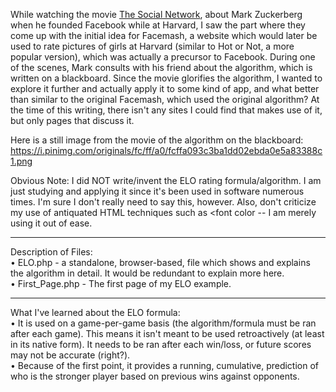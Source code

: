 While watching the movie <a href="https://www.imdb.com/title/tt1285016/">The Social Network</a>, about Mark Zuckerberg when he founded Facebook while at Harvard, I saw the part where they come up with the initial idea for Facemash, a website which would later be used to rate pictures of girls at Harvard (similar to Hot or Not, a more popular version), which was actually a precursor to Facebook.  During one of the scenes, Mark consults with his friend about the algorithm, which is written on a blackboard.  Since the movie glorifies the algorithm, I wanted to explore it further and actually apply it to some kind of app, and what better than similar to the original Facemash, which used the original algorithm?  At the time of this writing, there isn't any sites I could find that makes use of it, but only pages that discuss it.

Here is a still image from the movie of the algorithm on the blackboard: https://i.pinimg.com/originals/fc/ff/a0/fcffa093c3ba1dd02ebda0e5a83388c1.png

Obvious Note:  I did NOT write/invent the ELO rating formula/algorithm.  I am just studying and applying it since it's been used in software numerous times.  I'm sure I don't really need to say this, however.  Also, don't criticize my use of antiquated HTML techniques such as <font color -- I am merely using it out of ease.

<hr>

Description of Files:<br/>
• ELO.php - a standalone, browser-based, file which shows and explains the algorithm in detail.  It would be redundant to explain more here.<br/>
• First_Page.php - The first page of my ELO example.

<hr>

What I've learned about the ELO formula:<br/>
• It is used on a game-per-game basis (the algorithm/formula must be ran after each game). This means it isn't meant to be used retroactively (at least in its native form).  It needs to be ran after each win/loss, or future scores may not be accurate (right?).<br/> 
• Because of the first point, it provides a running, cumulative, prediction of who is the stronger player based on previous wins against opponents.